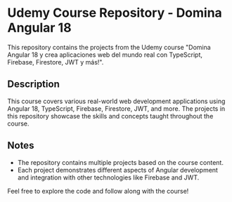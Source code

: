 # Udemy Course Repository - Domina Angular 18

This repository contains the projects from the Udemy course "Domina Angular 18 y crea aplicaciones web del mundo real con TypeScript, Firebase, Firestore, JWT y más!".

## Description

This course covers various real-world web development applications using Angular 18, TypeScript, Firebase, Firestore, JWT, and more. The projects in this repository showcase the skills and concepts taught throughout the course.

## Notes

- The repository contains multiple projects based on the course content.
- Each project demonstrates different aspects of Angular development and integration with other technologies like Firebase and JWT.

Feel free to explore the code and follow along with the course!
